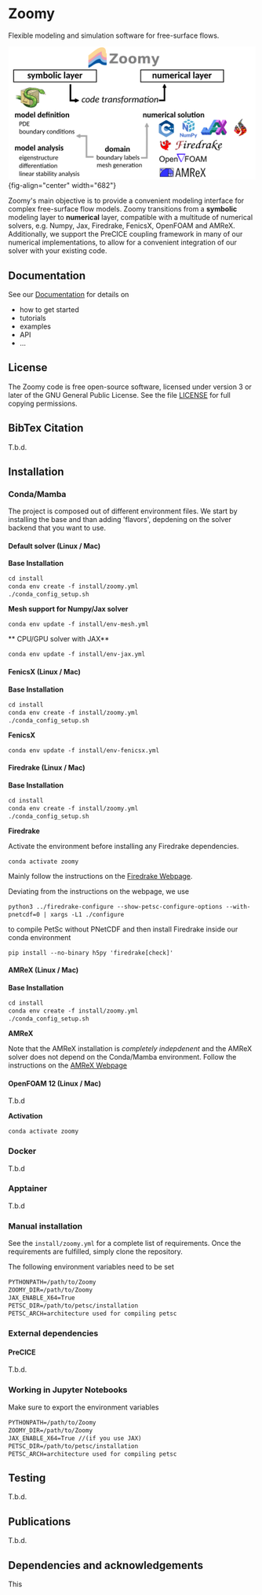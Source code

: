 # Zoomy

Flexible modeling and simulation software for free-surface flows.

![](web/images/overview2.png){fig-align="center" width="682"}

Zoomy's main objective is to provide a convenient modeling interface for complex free-surface flow models. Zoomy transitions from a **symbolic** modeling layer to **numerical** layer, compatible with a multitude of numerical solvers, e.g. Numpy, Jax, Firedrake, FenicsX, OpenFOAM and AMReX. Additionally, we support the PreCICE coupling framework in many of our numerical implementations, to allow for a convenient integration of our solver with your existing code.

## Documentation

See our [Documentation](https://mbd-rwth.github.io/Zoomy/) for details on

-   how to get started
-   tutorials
-   examples
-   API
-   ...

## License

The Zoomy code is free open-source software, licensed under version 3 or later of the GNU General Public License. See the file [LICENSE](LICENSE) for full copying permissions.

## BibTex Citation

T.b.d.

## Installation

### Conda/Mamba

The project is composed out of different environment files. We start by installing the base and than adding 'flavors', depdening on the solver backend that you want to use.

#### Default solver (Linux / Mac)

**Base Installation**

```         
cd install
conda env create -f install/zoomy.yml
./conda_config_setup.sh
```

**Mesh support for Numpy/Jax solver**

```         
conda env update -f install/env-mesh.yml
```

\*\* CPU/GPU solver with JAX\*\*

```         
conda env update -f install/env-jax.yml
```

#### FenicsX (Linux / Mac)

**Base Installation**

```         
cd install
conda env create -f install/zoomy.yml
./conda_config_setup.sh
```

**FenicsX**

```         
conda env update -f install/env-fenicsx.yml
```

#### Firedrake (Linux / Mac)

**Base Installation**

```         
cd install
conda env create -f install/zoomy.yml
./conda_config_setup.sh
```

**Firedrake**

Activate the environment before installing any Firedrake dependencies.

```         
conda activate zoomy
```

Mainly follow the instructions on the [Firedrake Webpage](https://www.firedrakeproject.org/install.html#install-firedrake).

Deviating from the instructions on the webpage, we use

```         
python3 ../firedrake-configure --show-petsc-configure-options --with-pnetcdf=0 | xargs -L1 ./configure
```

to compile PetSc without PNetCDF and then install Firedrake inside our conda environment

```         
pip install --no-binary h5py 'firedrake[check]'
```

#### AMReX (Linux / Mac)

**Base Installation**

```         
cd install
conda env create -f install/zoomy.yml
./conda_config_setup.sh
```

**AMReX**

Note that the AMReX installation is *completely indepdenent* and the AMReX solver does not depend on the Conda/Mamba environment. Follow the instructions on the [AMReX Webpage](https://amrex-codes.github.io/amrex/docs_html/Introduction.html)

#### OpenFOAM 12 (Linux / Mac)

T.b.d

**Activation**

```         
conda activate zoomy
```

### Docker

T.b.d

### Apptainer

T.b.d

### Manual installation

See the `install/zoomy.yml` for a complete list of requirements. Once the requirements are fulfilled, simply clone the repository.

The following environment variables need to be set

```{bash}
PYTHONPATH=/path/to/Zoomy
ZOOMY_DIR=/path/to/Zoomy
JAX_ENABLE_X64=True
PETSC_DIR=/path/to/petsc/installation
PETSC_ARCH=architecture used for compiling petsc
```

### External dependencies

#### PreCICE

T.b.d.

### Working in Jupyter Notebooks

Make sure to export the environment variables

```{bash}
PYTHONPATH=/path/to/Zoomy
ZOOMY_DIR=/path/to/Zoomy
JAX_ENABLE_X64=True //(if you use JAX)
PETSC_DIR=/path/to/petsc/installation
PETSC_ARCH=architecture used for compiling petsc
```

## Testing

T.b.d.

## Publications

T.b.d.

## Dependencies and acknowledgements

This